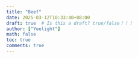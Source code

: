 ```yaml
---
title: "Beef"
date: 2025-03-12T10:33:40+08:00
draft: true  # Is this a draft? true/false！！！
author: ["Yeelight"]
math: false
toc: true
comments: true
---
```


